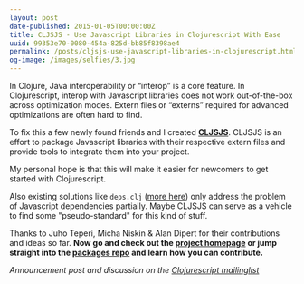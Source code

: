 ```yaml
---
layout: post
date-published: 2015-01-05T00:00:00Z
title: CLJSJS - Use Javascript Libraries in Clojurescript With Ease
uuid: 99353e70-0080-454a-825d-bb85f8398ae4
permalink: /posts/cljsjs-use-javascript-libraries-in-clojurescript.html
og-image: /images/selfies/3.jpg
---
```

In Clojure, Java interoperability or “interop” is a core feature. In
Clojurescript, interop with Javascript libraries does not work
out-of-the-box across optimization modes. Extern files or “externs”
required for advanced optimizations are often hard to find.

To fix this a few newly found friends and I created **[CLJSJS][cljsjs]**.
CLJSJS is an effort to package Javascript libraries with their respective
extern files and provide tools to integrate them into your project.

My personal hope is that this will make it easier for newcomers to get
started with Clojurescript.

Also existing solutions like `deps.clj` ([more here][deps-clj]) only
address the problem of Javascript dependencies partially. Maybe CLJSJS
can serve as a vehicle to find some "pseudo-standard" for this kind of
stuff.

Thanks to Juho Teperi, Micha Niskin & Alan Dipert for their
contributions and ideas so far. **Now go and check out the
[project homepage][cljsjs] or jump straight into the
[packages repo][cljsjs-packages] and learn how you can contribute.**

*Announcement post and discussion on the [Clojurescript mailinglist][cljsml-post]*

[cljsjs]: http://cljsjs.github.io
[cljsjs-packages]: https://github.com/cljsjs/packages
[deps-clj]: https://groups.google.com/forum/#!msg/clojurescript/LtFMDxc5D00/hMR6BcfMMAMJ
[cljsml-post]: https://groups.google.com/forum/#!topic/clojurescript/qhFNVEeNCbc
